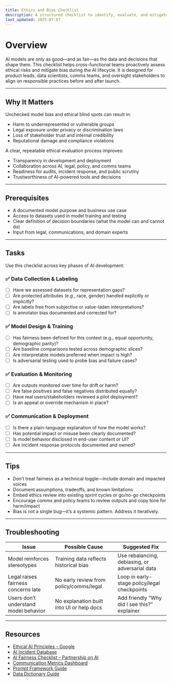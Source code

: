 ```yaml
---
title: Ethics and Bias Checklist  
description: A structured checklist to identify, evaluate, and mitigate ethical risks and model bias during AI development and deployment.  
last_updated: 2025-07-07  
---
```


# Overview

AI models are only as good—and as fair—as the data and decisions that shape them. This checklist helps cross-functional teams proactively assess ethical risks and mitigate bias during the AI lifecycle. It is designed for product leads, data scientists, comms teams, and oversight stakeholders to align on responsible practices before and after launch.

---

## Why It Matters

Unchecked model bias and ethical blind spots can result in:

- Harm to underrepresented or vulnerable groups  
- Legal exposure under privacy or discrimination laws  
- Loss of stakeholder trust and internal credibility  
- Reputational damage and compliance violations  

A clear, repeatable ethical evaluation process improves:

- Transparency in development and deployment  
- Collaboration across AI, legal, policy, and comms teams  
- Readiness for audits, incident response, and public scrutiny  
- Trustworthiness of AI-powered tools and decisions  

---

## Prerequisites

- A documented model purpose and business use case  
- Access to datasets used in model training and testing  
- Clear definition of decision boundaries (what the model can and cannot do)  
- Input from legal, communications, and domain experts  

---

## Tasks

Use this checklist across key phases of AI development:

### ✅ Data Collection & Labeling

- [ ] Have we assessed datasets for representation gaps?
- [ ] Are protected attributes (e.g., race, gender) handled explicitly or implicitly?
- [ ] Are labels free from subjective or value-laden interpretations?
- [ ] Is annotator bias documented and corrected for?

### ✅ Model Design & Training

- [ ] Has fairness been defined for this context (e.g., equal opportunity, demographic parity)?
- [ ] Are baseline comparisons tested across demographic slices?
- [ ] Are interpretable models preferred when impact is high?
- [ ] Is adversarial testing used to probe bias and failure cases?

### ✅ Evaluation & Monitoring

- [ ] Are outputs monitored over time for drift or harm?
- [ ] Are false positives and false negatives distributed equally?
- [ ] Have real users/stakeholders reviewed a pilot deployment?
- [ ] Is an appeal or override mechanism in place?

### ✅ Communication & Deployment

- [ ] Is there a plain-language explanation of how the model works?
- [ ] Has potential impact or misuse been clearly documented?
- [ ] Is model behavior disclosed in end-user content or UI?
- [ ] Are incident response protocols documented and owned?

---

## Tips

- Don’t treat fairness as a technical toggle—include domain and impacted voices  
- Document assumptions, tradeoffs, and known limitations  
- Embed ethics review into existing sprint cycles or go/no-go checkpoints  
- Encourage comms and policy teams to review outputs and copy tone for harm/impact  
- Bias is not a single bug—it’s a systemic pattern. Address it iteratively.

---

## Troubleshooting

| Issue                                  | Possible Cause                            | Suggested Fix                                    |
|----------------------------------------|--------------------------------------------|--------------------------------------------------|
| Model reinforces stereotypes           | Training data reflects historical bias     | Use rebalancing, debiasing, or adversarial data |
| Legal raises fairness concerns late    | No early review from policy/comms/legal    | Loop in early-stage policy/legal checkpoints    |
| Users don’t understand model behavior | No explanation built into UI or help docs | Add friendly “Why did I see this?” explainer     |

---

## Resources

- [Ethical AI Principles – Google](https://ai.google/responsibilities/responsible-ai-practices/)  
- [AI Incident Database](https://incidentdatabase.ai)  
- [AI Fairness Checklist – Partnership on AI](https://partnershiponai.org/work/fairness-checklist/)  
- [Communication Metrics Dashboard](../01-internal-communications/communication-metrics-dashboard.md)  
- [Prompt Framework Guide](./prompt-framework-guide.md)  
- [Data Dictionary Guide](./data-dictionary.md)
